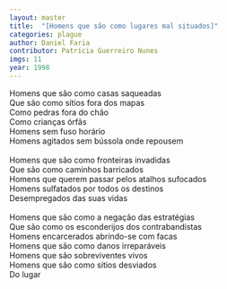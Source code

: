 ```yaml
---
layout: master
title:  "[Homens que são como lugares mal situados]"
categories: plague
author: Daniel Faria
contributor: Patrícia Guerreiro Nunes
imgs: 11
year: 1998
---
```



Homens que são como casas saqueadas  
Que são como sítios fora dos mapas  
Como pedras fora do chão  
Como crianças órfãs  
Homens sem fuso horário  
Homens agitados sem bússola onde repousem  
   
Homens que são como fronteiras invadidas  
Que são como caminhos barricados  
Homens que querem passar pelos atalhos sufocados  
Homens sulfatados por todos os destinos  
Desempregados das suas vidas  
   
Homens que são como a negação das estratégias  
Que são como os esconderijos dos contrabandistas  
Homens encarcerados abrindo-se com facas  
Homens que são como danos irreparáveis  
Homens que são sobreviventes vivos  
Homens que são como sítios desviados  
Do lugar  



